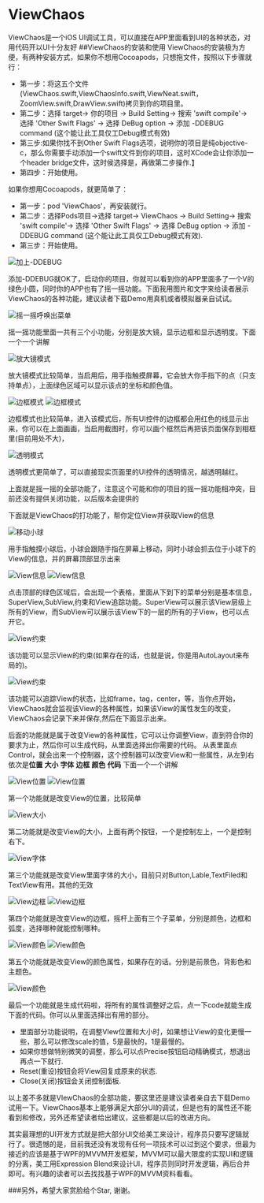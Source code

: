 ViewChaos
===
ViewChaos是一个iOS UI调试工具，可以直接在APP里面看到UI的各种状态，对用代码开以UI十分友好
##ViewChaos的安装和使用
ViewChaos的安装极为方便，有两种安装方式，如果你不想用Cocoapods，只想拖文件，按照以下步骤就行：
+ 第一步：将这五个文件(ViewChaos.swift,ViewChaosInfo.swift,ViewNeat.swift，ZoomView.swift,DrawView.swift)拷贝到你的项目里。
+ 第二步：选择 target-> 你的项目 -> Build Setting-> 搜索 'swift compile'-> 选择 'Other Swift Flags' -> 选择 DeBug option -> 添加 -DDEBUG command (这个能让此工具仅工Debug模式有效)
+ 第三步:如果你找不到Other Swift Flags选项，说明你的项目是纯objective-c，那么你需要手动添加一个swift文件到你的项目，这时XCode会让你添加一个header bridge文件，这时侯选择是，再做第二步操作.】
+ 第四步：开始使用。

如果你想用Cocoapods，就更简单了：
+ 第一步：pod 'ViewChaos'，再安装就行。
+ 第二步：选择Pods项目->选择 target-> ViewChaos -> Build Setting-> 搜索 'swift compile'-> 选择 'Other Swift Flags' -> 选择 DeBug option -> 添加 -DDEBUG command (这个能让此工具仅工Debug模式有效).
+ 第三步：开始使用。

![加上-DDEBUG](https://raw.githubusercontent.com/DuckDeck/ViewChaos/master/ViewChaosDemo/Resource/0.png)

添加-DDEBUG就OK了，启动你的项目，你就可以看到你的APP里面多了一个V的绿色小圆，同时你的APP也有了摇一摇功能。下面我用图片和文字来给读者展示ViewChaos的各种功能，建议读者下载Demo用真机或者模拟器亲自试试。

![摇一摇呼唤出菜单](https://raw.githubusercontent.com/DuckDeck/ViewChaos/master/ViewChaosDemo/Resource/shake_pop_menu.gif)

摇一摇功能里面一共有三个小功能，分别是放大镜，显示边框和显示透明度。下面一个一个讲解

![放大镜模式](https://raw.githubusercontent.com/DuckDeck/ViewChaos/master/ViewChaosDemo/Resource/chaos_zoom.gif)

放大镜模式比较简单，当启用后，用手指触摸屏幕，它会放大你手指下的点（只支持单点），上面绿色区域可以显示该点的坐标和颜色值。

![边框模式](https://raw.githubusercontent.com/DuckDeck/ViewChaos/master/ViewChaosDemo/Resource/chaos_border_1.gif)
![边框模式](https://raw.githubusercontent.com/DuckDeck/ViewChaos/master/ViewChaosDemo/Resource/chaos_border_2.gif)

边框模式也比较简单，进入该模式后，所有UI控件的边框都会用红色的线显示出来，你可以在上面画画，当启用截图时，你可以画个框然后再把该页面保存到相框里(目前用处不大)，

![透明模式](https://raw.githubusercontent.com/DuckDeck/ViewChaos/master/ViewChaosDemo/Resource/chaos_alpha.gif)

透明模式更简单了，可以直接现实页面里的UI控件的透明情况，越透明越红。

上面就是摇一摇的全部功能了，注意这个可能和你的项目的摇一摇功能相冲突，目前还没有提供关闭功能，以后版本会提供的

下面就是ViewChaos的打功能了，帮你定位View并获取View的信息

![移动小球](https://raw.githubusercontent.com/DuckDeck/ViewChaos/master/ViewChaosDemo/Resource/chaos_ball_move.gif)

用手指触摸小球后，小球会跟随手指在屏幕上移动，同时小球会抓去位于小球下的View的信息，并的屏幕顶部显示出来

![View信息](https://raw.githubusercontent.com/DuckDeck/ViewChaos/master/ViewChaosDemo/Resource/chaos_view_level1.gif)
![View信息](https://raw.githubusercontent.com/DuckDeck/ViewChaos/master/ViewChaosDemo/Resource/chaos_view_level2.gif)

点击顶部的绿色区域后，会出现一个表格，里面从下到下的菜单分别是基本信息，SuperView,SubView,约束和View追踪功能。SuperView可以展示该View层级上所有的View，而SubView可以展示该View下的一层的所有的子View，也可以点开它。

![View约束](https://raw.githubusercontent.com/DuckDeck/ViewChaos/master/ViewChaosDemo/Resource/chaos_constrain.gif)

该功能可以显示View的约束(如果存在的话，也就是说，你是用AutoLayout来布局的)。

![View约束](https://raw.githubusercontent.com/DuckDeck/ViewChaos/master/ViewChaosDemo/Resource/chaos_trace_view.gif)

该功能可以追踪View的状态，比如frame，tag，center，等，当你点开始，ViewChaos就会监视该View的各种属性，如果该View的属性发生的改变，ViewChaos会记录下来并保存,然后在下面显示出来。

后面的功能就是属于改变View的各种属性，它可以让你调整View，直到符合你的要求为止，然后你可以生成代码，从里面选择出你需要的代码。
从表里面点Control，就会出来一个控制器，这个控制器可以改变View和一些属性，从左到右依次是**位置** **大小** **字体** **边框** **颜色** **代码**
下面一个一个讲解



![View位置](https://raw.githubusercontent.com/DuckDeck/ViewChaos/master/ViewChaosDemo/Resource/chaos_control_move.gif)
![View位置](https://raw.githubusercontent.com/DuckDeck/ViewChaos/master/ViewChaosDemo/Resource/chaos_control_move2.gif)

第一个功能就是改变View的位置，比较简单



![View大小](https://raw.githubusercontent.com/DuckDeck/ViewChaos/master/ViewChaosDemo/Resource/chaos_control_size1.gif)

第二功能就是改变View的大小，上面有两个按钮，一个是控制左上，一个是控制右下。


![View字体](https://raw.githubusercontent.com/DuckDeck/ViewChaos/master/ViewChaosDemo/Resource/chaos_control_size.gif)

第三个功能就是改变View里面字体的大小，目前只对Button,Lable,TextFiled和TextView有用。其他的无效

![View边框](https://raw.githubusercontent.com/DuckDeck/ViewChaos/master/ViewChaosDemo/Resource/chaos_control_border.gif)
![View边框](https://raw.githubusercontent.com/DuckDeck/ViewChaos/master/ViewChaosDemo/Resource/chaos_control_border2.gif)

第四个功能就是改变View的边框，摇杆上面有三个子菜单，分别是颜色，边框和弧度，选择哪种就能控制哪种。

![View颜色](https://raw.githubusercontent.com/DuckDeck/ViewChaos/master/ViewChaosDemo/Resource/chaos_control_color1.gif)
![View颜色](https://raw.githubusercontent.com/DuckDeck/ViewChaos/master/ViewChaosDemo/Resource/chaos_control_color2.gif)

第五个功能就是改变View的颜色属性，如果存在的话。分别是前景色，背影色和主题色。

![View颜色](https://raw.githubusercontent.com/DuckDeck/ViewChaos/master/ViewChaosDemo/Resource/00.png)

最后一个功能就是生成代码啦，将所有的属性调整好之后，点一下code就能生成下面的代码。你可以从里面选择出有用的部分。

+ 里面部分功能说明，在调整VIew位置和大小时，如果想让View的变化更慢一些，那么可以修改scale的值，5是最快的，1是最慢的。
+ 如果你想做特别微笑的调整，那么可以点Precise按钮启动精确模式，想退出再点一下就行.
+ Reset(重设)按钮会将View回复成原来的状态.
+ Close(关闭)按钮会关闭控制面板.

以上差不多就是VIewChaos的全部功能，要这里还是建议读者亲自去下载Demo试用一下。ViewChaos基本上能够满足大部分UI的调试，但是也有的属性还不能看到和修改，另外还希望读者给出建议，这些都是以后的改进方向。

其实最理想的UI开发方式就是把大部分UI交给美工来设计，程序员只要写逻辑就行了。很遗憾的是，目前我还没有发现有任何一项技术可以过到这个要求，但最为接近的应该是基于WPF的MVVM开发框架，MVVM可以最大限度的实现UI和逻辑的分离，美工用Expression Blend来设计UI，程序员则同时开发逻辑，再后合并即可。有兴趣的读者可以去找找基于WPF的MVVM资料看看。

###另外，希望大家赏脸给个Star, 谢谢。
